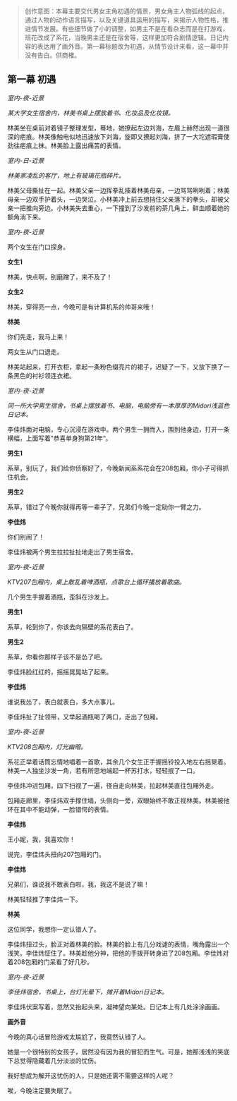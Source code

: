 > 创作意图：本幕主要交代男女主角初遇的情景，男女角主人物弧线的起点。通过人物的动作语言描写，以及关键道具运用的描写，来揭示人物性格，推进情节发展。有些细节做了小的调整，如男主不是在看杂志而是在打游戏，班花改成了系花，当晚男主还是在宿舍等，这样更加符合剧情逻辑。日记内容的表达用了画外音。第一幕标题改为初遇，从情节设计来看，这一幕中并没有告白。供商榷。

## 第一幕  初遇


*室内-夜-近景*

*某大学女生宿舍内，林美书桌上摆放着书、化妆品及化妆镜。*

林美坐在桌前对着镜子整理发型，蓦地，她撩起左边刘海，左眉上赫然出现一道很深的疤痕。林美像触电似地迅速放下刘海，旋即又撩起刘海，挤了一大坨遮瑕膏使劲往疤痕上抹。林美脸上露出痛苦的表情。



*室内-日-近景*

*林美家凌乱的客厅，地上有玻璃花瓶碎片。*

林美父母撕扯在一起。林美父亲一边挥拳乱揍着林美母亲，一边骂骂咧咧着；林美母亲一边双手护着头，一边哭泣。小林美冲上前去想挡住父亲落下的拳头，却被父亲一把推向旁边。小林美失去重心，一下撞到了沙发前的茶几角上，鲜血顺着她的额角淌下来。



*室内-夜-近景*

两个女生在门口探身。

**女生1**

林美，快点啊，别磨蹭了，来不及了！

**女生2**

林美，穿得亮一点，今晚可是有计算机系的帅哥来哦！

**林美**

你们先走，我马上来！

两女生从门口退走。

林美站起来，打开衣柜，拿起一条粉色缀亮片的裙子，迟疑了一下，又放下换了一条黑色的衬衫领连衣裙。



*室内-夜-近景*

*同一所大学男生宿舍，书桌上摆放着书、电脑，电脑旁有一本厚厚的Midori浅蓝色日记本。*

李佳炜面对电脑，专心沉浸在游戏中。两个男生一拥而入，围到他身边，打开一条横幅，上面写着”恭喜单身狗第21年“。

**男生1**

系草，别玩了，我们给你侦察好了，今晚新闻系系花会在208包厢，你小子可得抓住机会。

**男生2**

系草，错过了今晚你就得再等一辈子了，兄弟们今晚一定助你一臂之力。

**李佳炜**

你们别闹了！

李佳炜被两个男生拉拉扯扯地走出了男生宿舍。



*室内-夜-近景*

*KTV207包厢内，桌上散乱着啤酒瓶，点歌台上循环播放着歌曲。*

几个男生手握着酒瓶，歪斜在沙发上。

**男生1**

系草，轮到你了，你该去向隔壁的系花表白了。

**男生2**

系草，你看你那样子该不是怂了吧。

 李佳炜脸红红的，摇摇晃晃站了起来。

**李佳炜**

谁说我怂了，表白就表白，多大点事儿。

李佳炜扯了扯领带，又举起酒瓶喝了两口，走出了包厢。



*室内-夜-近景*

*KTV208包厢内，灯光幽暗。*

系花正举着话筒忘情地唱着一首歌，其余几个女生正手握摇铃投入地左右摇晃着。林美一人独坐沙发一角，若有所思地端起一杯苏打水，轻轻抿了一口。

李佳炜冲进包厢，四下扫视了一遍，径自走向林美，拉起林美直往包厢外走。

包厢走廊里，李佳炜双手撑住墙，头侧向一旁，双眼始终不敢正视林美。林美被他环在其中不能动弹，一脸错愕的表情。

**李佳炜**

王小妮，我，我喜欢你！

说完，李佳炜头扭向207包厢的门。

**李佳炜**

兄弟们，谁说我不敢表白啦，我，我这不是说了嘛！

林美轻轻推了李佳炜一下。

**林美**

这位同学，我想你一定认错人了。

李佳炜扭过头，脸正对着林美的脸。林美的脸上有几分戏谑的表情，嘴角露出一个浅笑。李佳炜怔住了。林美趁他分神，把他的手拨开转身进了208包厢。李佳炜对着208包厢的门呆看了好几秒。



*室内-夜-近景*

*李佳炜宿舍，书桌上，台灯光晕下，摊开着Midori日记本。*

李佳炜伏案写着，忽然又抬起头来，凝神望向某处。日记本上有几处涂涂画画。

**画外音**

今晚的真心话冒险游戏太尴尬了，我竟然认错了人。

她是一个很特别的女孩子，居然没有因为我的冒犯而生气。可是，她那浅浅的笑底下总觉得隐藏着几分淡淡的忧伤。

我好想成为解开这忧伤的人，只是她还需不需要这样的人呢？

唉，今晚注定要失眠了。
